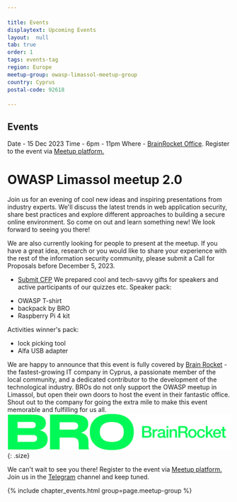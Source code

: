 ```yaml
---

title: Events
displaytext: Upcoming Events
layout:  null
tab: true
order: 1
tags: events-tag
region: Europe
meetup-group: owasp-limassol-meetup-group
country: Cyprus
postal-code: 92618

---
```


## Events ##

Date - 15 Dec 2023 
Time - 6pm - 11pm
Where - [BrainRocket Office](https://maps.app.goo.gl/wK14Me1zaUszqkfy6?g_st=it).
Register to the event via [Meetup platform.](https://www.meetup.com/owasp-limassol-meetup-group/events/297479557/) 

# OWASP Limassol meetup 2.0 #

Join us for an evening of cool new ideas and inspiring presentations from industry experts. We'll discuss the latest trends in web application security, share best practices and explore different approaches to building a secure online environment. So come on out and learn something new! We look forward to seeing you there!

We are also currently looking for people to present at the meetup. If you have a great idea, research or you would like to share your experience with the rest of the information security community, please submit a Call for Proposals before December 5, 2023. 
* [Submit CFP](https://forms.gle/WhdVRLPQ4e93agU6A)
We prepared cool and tech-savvy gifts for speakers and active participants of our quizzes etc. 
Speaker pack:
- OWASP T-shirt
- backpack by BRO 
- Raspberry Pi 4 kit

Activities winner's pack:
- lock picking tool 
- Alfa USB adapter

We are happy to announce that this event is fully covered by [Brain Rocket](https://www.brainrocket.com/) - the fastest-growing IT company in Cyprus, a passionate member of the local community, and a dedicated contributor to the development of the technological industry. BROs do not only support the OWASP meetup in Limassol, but open their own doors to host the event in their fantastic office. Shout out to the company for going the extra mile to make this event memorable and fulfilling for us all.
![BrainRocket](/assets/images/BRO_BrainRocket_line_Logo_green.png){: .size}

We can't wait to see you there!
Register to the event via [Meetup platform.](https://www.meetup.com/owasp-limassol-meetup-group/events/297479557/) 
Join us in the [Telegram](https://t.me/+W1hEPzn4BOcwMTNi) channel and keep tuned.

<style>
.size {
    width: 40%; height: 20%;
}
.size-semrush {
    width: 55%; height: 20%;
}
</style>

{% include chapter_events.html group=page.meetup-group %}
